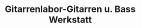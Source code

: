 ---
title: "Gitarrenlabor-Gitarren u. Bass Werkstatt"
url: /biberach-an-der-riss/gitarrenlabor-gitarren-u-bass-werkstatt/
shop: Instrumente
---